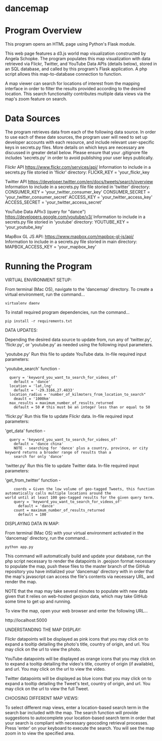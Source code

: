 # dancemap

# Program Overview
This program opens an HTML page using Python's Flask module. 

This web page features a d3.js world map visualization constructed by Angela Schopke.
The program populates this map visualization with data retrieved via Flickr, Twitter, and YouTube Data APIs (details below), stored in an SQL database, and called by this program's Flask application. A php script allows this map-to-database connection to function. 

A map viewer can search for locations of interest from the mapping interface in order to filter the results provided according to the desired location. This search functionality contributes multiple data views via the map's zoom feature on search.


# Data Sources

The program retrieves data from each of the following data source. In order to use each of these date sources, the program user will need to set up developer accounts with each resource, and include relevant user-specific keys in secrets.py files. More details on which keys are necessary are discussed in greater detail below. Please ensure that your .gitignore file includes 'secrets.py' in order to avoid publishing your user keys publically.

Flickr API
https://www.flickr.com/services/api/
Information to include in a secrets.py file storied in 'flickr' directory:
FLICKR_KEY = 'your_flickr_key

Twitter API
https://developer.twitter.com/en/docs/tweets/search/overview
Information to include in a secrets.py file file storied in 'twitter' directory:
CONSUMER_KEY = 'your_twitter_consumer_key'
CONSUMER_SECRET = 'your_twitter_consumer_secret'
ACCESS_KEY = 'your_twitter_access_key'
ACCESS_SECRET = 'your_twitter_access_secret'

YouTube Data APIv3 (query for "dance")
https://developers.google.com/youtube/v3/
Information to include in a secrets.py file storied in 'youtube' directory:
YOUTUBE_KEY = 'your_youtube_key'

MapBox GL JS API:
https://www.mapbox.com/mapbox-gl-js/api/
Information to include in a secrets.py file storied in main directory:
MAPBOX_ACCESS_KEY = 'your_mapbox_key'


# Running the Program

VIRTUAL ENVIRONMENT SETUP:

From terminal (Mac OS), navigate to the 'dancemap' directory. To create a virtual environment, run the command...

    virtualenv daenv

To install required program dependencies, run the command...

    pip install -r requirements.txt


DATA UPDATES:

Depending the desired data source to update from, run any of 'twitter.py', 'flickr.py', or 'youtube.py' as needed using the following input parameters.

'youtube.py'
Run this file to update YouTube data.
In-file required input parameters:
  
  'youtube_search' function - 
  
      query = 'keyword_you_want_to_search_for_videos_of'
        default = 'dance'
      location = 'lat,lng'
        default = '-29.3166,27.4833'
      location_radius = 'number_of_kilmoters_from_location_to_search"
        deault = '1000km'
      max_results = maximum_number_of_results_returned
        default = 50 # this must be an integer less than or equal to 50
 
 
'flickr.py'
Run this file to update Flickr data.
In-file required input parameters:
  
  'get_data' function - 
  
      query = 'keyword_you_want_to_search_for_videos_of'
        default = 'dance china'
        NOTE - searching for 'dance' plus a country, province, or city keyword returns a broader range of results than a 
        search for only 'dance'


'twitter.py'
Run this file to update Twitter data.
In-file required input parameters:
  
  'get_from_twitter' function - 
  
        coords = Given the low volume of geo-tagged Tweets, this function automatically calls multiple locations around the                    world until at least 100 geo-tagged results for the given query term.
        query = 'keyword_you_want_to_search_for_videos_of'
          default = 'dance'
        count = maximum_number_of_results_returned
          default = 100


DISPLAYING DATA IN MAP:

From terminal (Mac OS) with your virtual environment activated in the 'dancemap' directory, run the command...

    python app.py

This command will automatically build and update your database, run the php script necessary to render the datapoints in .geojson format necessary to populate the map, push these files to the master branch of the GitHub repository you have initialized your 'dancemap' directory with in order that the map's javascript can access the file's contents via necessary URL, and render the map.

NOTE that the map may take several minutes to populate with new data given that it relies on web-hosted geojson data, which may take GitHub some time to get up and running. 

To view the map, open your web browser and enter the following URL...

  http://localhost:5000
  

UNDERSTANDING THE MAP DISPLAY:

Flickr datapoints will be displayed as pink icons that you may click on to expand a tooltip detailing the photo's title, country of origin, and url. You may click on the url to view the photo.

YouTube datapoints will be displayed as orange icons that you may click on to expand a tooltip detailing the video's title, country of origin (if available), and url. You may click on the url to view the video.

Twitter datapoints will be displayed as blue icons that you may click on to expand a tooltip detailing the Tweet's text, country of origin, and url. You may click on the url to view the full Tweet.


CHOOSING DIFFERENT MAP VIEWS:

To select different map views, enter a location-based search term in the search bar included with the map. The search function will provide suggestions to autocomplete your location-based search term in order that your search is compliant with necessary geocoding retrieval processes. Press 'enter' on your keyboard to execute the search. You will see the map zoom in to view the specified area.


  
        
    






